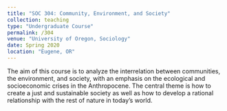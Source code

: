 ```yaml
---
title: "SOC 304: Community, Environment, and Society"
collection: teaching
type: "Undergraduate Course"
permalink: /304
venue: "University of Oregon, Sociology"
date: Spring 2020
location: "Eugene, OR"
---
```

The aim of this course is to analyze the interrelation between communities, the environment, and society, with an emphasis on the ecological and socioeconomic crises in the Anthropocene. The central theme is how to create a just and sustainable society as well as how to develop a rational relationship with the rest of nature in today’s world.
